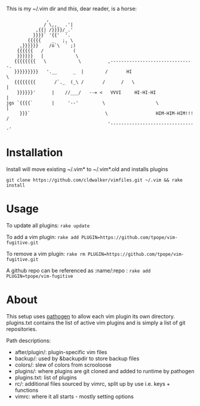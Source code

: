 This is my ~/.vim dir and _this_, dear reader, is a horse:

                   ,
                  / \,,_  .'|
               ,{{| /}}}}/_.'
              }}}}` '{{'  '.
            {{{{{    _   ;, \
         ,}}}}}}    /o`\  ` ;)
        {{{{{{   /           (
        }}}}}}   |            \
       {{{{{{{{   \            \          ,-------------------------------.
       }}}}}}}}}   '.__      _  |        /       HI                        \
       {{{{{{{{       /`._  (_\ /       /      /   \                        |
        }}}}}}'      |    //___/   --= <   VVVI     HI-HI-HI                |
    jgs `{{{{`       |     '--'         \                   \               |
         }}}`                            \                  HIM-HIM-HIM!!!  /
                                          '--------------------------------'

Installation
============

Install will move existing ~/.vim* to ~/.vim*.old and installs plugins

`git clone https://github.com/cldwalker/vimfiles.git ~/.vim && rake install`

Usage
=====
To update all plugins: `rake update`

To add a vim plugin: `rake add PLUGIN=https://github.com/tpope/vim-fugitive.git`

To remove a vim plugin: `rake rm PLUGIN=https://github.com/tpope/vim-fugitive.git`

A github repo can be referenced as :name/:repo :
`rake add PLUGIN=tpope/vim-fugitive`

About
=====
This setup uses [pathogen](https://github.com/tpope/vim-pathogen) to allow each
vim plugin its own directory. plugins.txt contains the list of active vim
plugins and is simply a list of git repositories.

Path descriptions:

* after/plugin/: plugin-specific vim files
* backup/: used by &backupdir to store backup files
* colors/: slew of colors from scrooloose
* plugins/: where plugins are git cloned and added to runtime by pathogen
* plugins.txt: list of plugins
* rc/: additional files sourced by vimrc, split up by use i.e. keys + functions
* vimrc: where it all starts - mostly setting options
